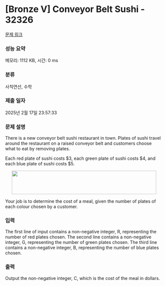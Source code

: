 # [Bronze V] Conveyor Belt Sushi - 32326 

[문제 링크](https://www.acmicpc.net/problem/32326) 

### 성능 요약

메모리: 1112 KB, 시간: 0 ms

### 분류

사칙연산, 수학

### 제출 일자

2025년 2월 17일 23:57:33

### 문제 설명

<p>There is a new conveyor belt sushi restaurant in town. Plates of sushi travel around the restaurant on a raised conveyor belt and customers choose what to eat by removing plates.</p>

<p>Each red plate of sushi costs <span>$</span>3, each green plate of sushi costs <span>$</span>4, and each blue plate of sushi costs <span>$</span>5.</p>

<p style="text-align: center;"><img alt="" src="https://upload.acmicpc.net/77e6d02a-8f8b-43c9-85e4-4a497f89ba40/-/preview/" style="width: 462px; height: 75px;"></p>

<p>Your job is to determine the cost of a meal, given the number of plates of each colour chosen by a customer.</p>

### 입력 

 <p>The first line of input contains a non-negative integer, R, representing the number of red plates chosen. The second line contains a non-negative integer, G, representing the number of green plates chosen. The third line contains a non-negative integer, B, representing the number of blue plates chosen.</p>

### 출력 

 <p>Output the non-negative integer, C, which is the cost of the meal in dollars.</p>

